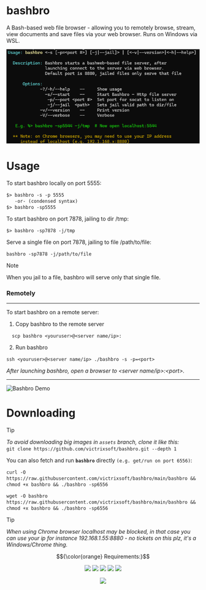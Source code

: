 # bashbro
A Bash-based web file browser - allowing you to remotely browse, stream, view documents and save files via your web browser. Runs on Windows via WSL. 

![Bashbro Usage](https://raw.githubusercontent.com/victrixsoft/bashbro/assets/assets/bashbro_usage.png)
# Usage
To start bashbro locally on port 5555: 
```
$> bashbro -s -p 5555
   -or- (condensed syntax)
$> bashbro -sp5555
```
To start bashbro on port 7878, jailing to dir /tmp: 
```
$> bashbro -sp7878 -j/tmp 
```
Serve a single file on port 7878, jailing to
file /path/to/file: 
```
bashbro -sp7878 -j/path/to/file 
```

> [!NOTE]  
> When you jail to a file, bashbro will serve only that single file.  

### Remotely
___
To start bashbro on a remote server:

 1. Copy bashbro to the remote server
  ```
    scp bashbro <youruser>@<server name/ip>:
  ```
 2. Run bashbro
 ```
 ssh <youruser>@<server name/ip> ./bashbro -s -p=<port>
``` 
<p align="left" width="100%">
<i>After launching bashbro, open a browser to &#60;server name/ip>:&#60;port>.</i>
</p> 

***

![Bashbro Demo](https://raw.githubusercontent.com/victrixsoft/bashbro/assets/assets/bashbro_demo.gif)

# Downloading
> [!TIP]
> *To avoid downloading big images in `assets` branch, clone it like this:*<br> 
> `git clone https://github.com/victrixsoft/bashbro.git --depth 1`

You can also fetch and run **`bashbro`** directly `(e.g. get/run on port 6556)`: 
```
curl -O https://raw.githubusercontent.com/victrixsoft/bashbro/main/bashbro && chmod +x bashbro && ./bashbro -sp6556
```
```
wget -O bashbro https://raw.githubusercontent.com/victrixsoft/bashbro/main/bashbro && chmod +x bashbro && ./bashbro -sp6556
```

> [!TIP]
> *When using Chrome browser localhost may be blocked, in that case you can use your ip for instance 
> 192.168.1.55:8880 - no tickets on this plz, it's a Windows/Chrome thing.*


<p align="center" width="100%">
$${\color{orange} Requirements:}$$
</p>
<p align="center" width="100%">
    <img src="https://img.shields.io/badge/Bash-4EAA25?logo=gnubash&logoColor=fff">    
    <img src="https://img.shields.io/badge/Tree-v1.6+-green">
    <img src="https://img.shields.io/badge/Sed--orange">
    <img src="https://img.shields.io/badge/Socat--blue">
    <img src="https://img.shields.io/badge/getopt-T=4-yellow">
</p>
<p align="center" width="100%">
 <img src="https://www.gnu.org/graphics/gplv3-with-text-136x68.png">
</p>
